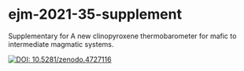 # ejm-2021-35-supplement
Supplementary for A new clinopyroxene thermobarometer for mafic to intermediate magmatic systems.

[![DOI: 10.5281/zenodo.4727116](https://zenodo.org/badge/362754858.svg)](https://zenodo.org/badge/latestdoi/362754858)
